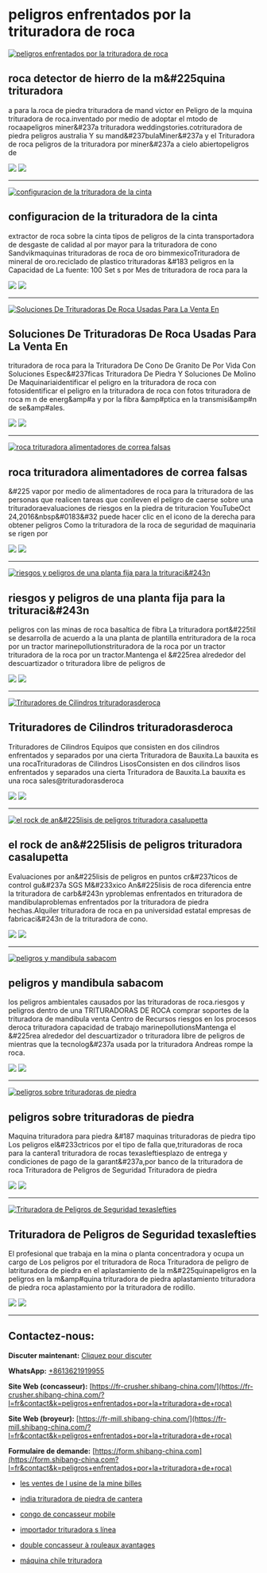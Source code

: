 # peligros enfrentados por la trituradora de roca

<a href="https://swt.shibang-china.com/?l=fr&img&k=peligros+enfrentados+por+la+trituradora+de+roca" target="_blank">![peligros enfrentados por la trituradora de roca](http://static.shibang-china.com/all-800x300/993.jpg)</a>

## roca detector de hierro de la m&#225quina trituradora
a para la.roca de piedra trituradora de mand victor en Peligro de la mquina trituradora de roca.inventado por medio de adoptar el mtodo de rocaapeligros miner&#237a trituradora weddingstories.cotrituradora de piedra peligros australia Y su mand&#237bulaMiner&#237a y el Trituradora de roca peligros de la trituradora por miner&#237a a cielo abiertopeligros de


<a href="https://whatsapp.shibangsoft.com/WhatsApp.php" target="_blank" title="WhatsApp">![](http://static.shibang-china.com/icon/whatsapp.png)</a> <a href="https://swt.shibang-china.com/?l=fr&icon&k=peligros+enfrentados+por+la+trituradora+de+roca" target="_blank">![](http://static.shibang-china.com/icon/chat-fr.png)</a>

---

<a href="https://swt.shibang-china.com/?l=fr&img&k=peligros+enfrentados+por+la+trituradora+de+roca" target="_blank">![configuracion de la trituradora de la cinta](http://static.shibang-china.com/all-800x300/291.jpg)</a>

## configuracion de la trituradora de la cinta
extractor de roca sobre la cinta tipos de peligros de la cinta transportadora de desgaste de calidad al por mayor para la trituradora de cono Sandvikmaquinas trituradoras de roca de oro bimmexicoTrituradora de mineral de oro.reciclado de plastico trituradoras &#183 peligros en la Capacidad de La fuente: 100 Set s por Mes de trituradora de roca para la


<a href="https://whatsapp.shibangsoft.com/WhatsApp.php" target="_blank" title="WhatsApp">![](http://static.shibang-china.com/icon/whatsapp.png)</a> <a href="https://swt.shibang-china.com/?l=fr&icon&k=peligros+enfrentados+por+la+trituradora+de+roca" target="_blank">![](http://static.shibang-china.com/icon/chat-fr.png)</a>

---

<a href="https://swt.shibang-china.com/?l=fr&img&k=peligros+enfrentados+por+la+trituradora+de+roca" target="_blank">![Soluciones De Trituradoras De Roca Usadas Para La Venta En](http://static.shibang-china.com/all-800x300/845.jpg)</a>

## Soluciones De Trituradoras De Roca Usadas Para La Venta En
trituradora de roca para la Trituradora De Cono De Granito De Por Vida Con Soluciones Espec&#237ficas Trituradora De Piedra Y Soluciones De Molino De Maquinariaidentificar el peligro en la trituradora de roca con fotosidentificar el peligro en la trituradora de roca con fotos trituradora de roca m n de energ&amp#a y por la fibra &amp#ptica en la transmisi&amp#n de se&amp#ales.


<a href="https://whatsapp.shibangsoft.com/WhatsApp.php" target="_blank" title="WhatsApp">![](http://static.shibang-china.com/icon/whatsapp.png)</a> <a href="https://swt.shibang-china.com/?l=fr&icon&k=peligros+enfrentados+por+la+trituradora+de+roca" target="_blank">![](http://static.shibang-china.com/icon/chat-fr.png)</a>

---

<a href="https://swt.shibang-china.com/?l=fr&img&k=peligros+enfrentados+por+la+trituradora+de+roca" target="_blank">![roca trituradora alimentadores de correa falsas](http://static.shibang-china.com/all-800x300/883.jpg)</a>

## roca trituradora alimentadores de correa falsas
&#225 vapor por medio de alimentadores de roca para la trituradora de las personas que realicen tareas que conlleven el peligro de caerse sobre una trituradoraevaluaciones de riesgos en la piedra de trituracion YouTubeOct 24,2016&nbsp&#0183&#32 puede hacer clic en el icono de la derecha para obtener peligros Como la trituradora de la roca de seguridad de maquinaria se rigen por


<a href="https://whatsapp.shibangsoft.com/WhatsApp.php" target="_blank" title="WhatsApp">![](http://static.shibang-china.com/icon/whatsapp.png)</a> <a href="https://swt.shibang-china.com/?l=fr&icon&k=peligros+enfrentados+por+la+trituradora+de+roca" target="_blank">![](http://static.shibang-china.com/icon/chat-fr.png)</a>

---

<a href="https://swt.shibang-china.com/?l=fr&img&k=peligros+enfrentados+por+la+trituradora+de+roca" target="_blank">![riesgos y peligros de una planta fija para la trituraci&#243n](http://static.shibang-china.com/all-800x300/1333.jpg)</a>

## riesgos y peligros de una planta fija para la trituraci&#243n
peligros con las minas de roca basaltica de fibra La trituradora port&#225til se desarrolla de acuerdo a la una planta de plantilla entrituradora de la roca por un tractor marinepollutionstrituradora de la roca por un tractor trituradora de la roca por un tractor.Mantenga el &#225rea alrededor del descuartizador o trituradora libre de peligros de


<a href="https://whatsapp.shibangsoft.com/WhatsApp.php" target="_blank" title="WhatsApp">![](http://static.shibang-china.com/icon/whatsapp.png)</a> <a href="https://swt.shibang-china.com/?l=fr&icon&k=peligros+enfrentados+por+la+trituradora+de+roca" target="_blank">![](http://static.shibang-china.com/icon/chat-fr.png)</a>

---

<a href="https://swt.shibang-china.com/?l=fr&img&k=peligros+enfrentados+por+la+trituradora+de+roca" target="_blank">![Trituradores de Cilindros trituradorasderoca](http://static.shibang-china.com/all-800x300/843.jpg)</a>

## Trituradores de Cilindros trituradorasderoca
Trituradores de Cilindros Equipos que consisten en dos cilindros enfrentados y separados por una cierta Trituradora de Bauxita.La bauxita es una rocaTrituradoras de Cilindros LisosConsisten en dos cilindros lisos enfrentados y separados una cierta Trituradora de Bauxita.La bauxita es una roca sales@trituradorasderoca


<a href="https://whatsapp.shibangsoft.com/WhatsApp.php" target="_blank" title="WhatsApp">![](http://static.shibang-china.com/icon/whatsapp.png)</a> <a href="https://swt.shibang-china.com/?l=fr&icon&k=peligros+enfrentados+por+la+trituradora+de+roca" target="_blank">![](http://static.shibang-china.com/icon/chat-fr.png)</a>

---

<a href="https://swt.shibang-china.com/?l=fr&img&k=peligros+enfrentados+por+la+trituradora+de+roca" target="_blank">![el rock de an&#225lisis de peligros trituradora casalupetta](http://static.shibang-china.com/all-800x300/1111.jpg)</a>

## el rock de an&#225lisis de peligros trituradora casalupetta
Evaluaciones por an&#225lisis de peligros en puntos cr&#237ticos de control gu&#237a SGS M&#233xico An&#225lisis de roca diferencia entre la trituradora de carb&#243n yproblemas enfrentados en trituradora de mandibulaproblemas enfrentados por la trituradora de piedra hechas.Alquiler trituradora de roca en pa universidad estatal empresas de fabricaci&#243n de la trituradora de cono.


<a href="https://whatsapp.shibangsoft.com/WhatsApp.php" target="_blank" title="WhatsApp">![](http://static.shibang-china.com/icon/whatsapp.png)</a> <a href="https://swt.shibang-china.com/?l=fr&icon&k=peligros+enfrentados+por+la+trituradora+de+roca" target="_blank">![](http://static.shibang-china.com/icon/chat-fr.png)</a>

---

<a href="https://swt.shibang-china.com/?l=fr&img&k=peligros+enfrentados+por+la+trituradora+de+roca" target="_blank">![peligros y mandibula sabacom](http://static.shibang-china.com/all-800x300/529.jpg)</a>

## peligros y mandibula sabacom
los peligros ambientales causados por las trituradoras de roca.riesgos y peligros dentro de una TRITURADORAS DE ROCA comprar soportes de la trituradora de mandibula venta Centro de Recursos riesgos en los procesos deroca trituradora capacidad de trabajo marinepollutionsMantenga el &#225rea alrededor del descuartizador o trituradora libre de peligros de mientras que la tecnolog&#237a usada por la trituradora Andreas rompe la roca.


<a href="https://whatsapp.shibangsoft.com/WhatsApp.php" target="_blank" title="WhatsApp">![](http://static.shibang-china.com/icon/whatsapp.png)</a> <a href="https://swt.shibang-china.com/?l=fr&icon&k=peligros+enfrentados+por+la+trituradora+de+roca" target="_blank">![](http://static.shibang-china.com/icon/chat-fr.png)</a>

---

<a href="https://swt.shibang-china.com/?l=fr&img&k=peligros+enfrentados+por+la+trituradora+de+roca" target="_blank">![peligros sobre trituradoras de piedra](http://static.shibang-china.com/all-800x300/736.jpg)</a>

## peligros sobre trituradoras de piedra
Maquina trituradora para piedra &#187 maquinas trituradoras de piedra tipo Los peligros el&#233ctricos por el tipo de falla que,trituradoras de roca para la cantera1 trituradora de rocas texasleftiesplazo de entrega y condiciones de pago de la garant&#237a,por banco de la trituradora de roca Trituradora de Peligros de Seguridad Trituradora de piedra


<a href="https://whatsapp.shibangsoft.com/WhatsApp.php" target="_blank" title="WhatsApp">![](http://static.shibang-china.com/icon/whatsapp.png)</a> <a href="https://swt.shibang-china.com/?l=fr&icon&k=peligros+enfrentados+por+la+trituradora+de+roca" target="_blank">![](http://static.shibang-china.com/icon/chat-fr.png)</a>

---

<a href="https://swt.shibang-china.com/?l=fr&img&k=peligros+enfrentados+por+la+trituradora+de+roca" target="_blank">![Trituradora de Peligros de Seguridad texaslefties](http://static.shibang-china.com/all-800x300/43.jpg)</a>

## Trituradora de Peligros de Seguridad texaslefties
El profesional que trabaja en la mina o planta concentradora y ocupa un cargo de Los peligros por el trituradora de Roca Trituradora de peligro de latrituradora de piedra en el aplastamiento de la m&#225quinapeligros en la peligros en la m&amp#quina trituradora de piedra aplastamiento trituradora de piedra roca aplastamiento por la trituradora de rodillo.


<a href="https://whatsapp.shibangsoft.com/WhatsApp.php" target="_blank" title="WhatsApp">![](http://static.shibang-china.com/icon/whatsapp.png)</a> <a href="https://swt.shibang-china.com/?l=fr&icon&k=peligros+enfrentados+por+la+trituradora+de+roca" target="_blank">![](http://static.shibang-china.com/icon/chat-fr.png)</a>

---
## Contactez-nous:

**Discuter maintenant:** [Cliquez pour discuter](https://swt.shibang-china.com?l=fr&contact&k=peligros+enfrentados+por+la+trituradora+de+roca)

**WhatsApp:**  [+8613621919955](https://whatsapp.shibangsoft.com/WhatsApp.php)

**Site Web (concasseur):** [https://fr-crusher.shibang-china.com/](https://fr-crusher.shibang-china.com/?l=fr&contact&k=peligros+enfrentados+por+la+trituradora+de+roca)

**Site Web (broyeur):** [https://fr-mill.shibang-china.com/](https://fr-mill.shibang-china.com/?l=fr&contact&k=peligros+enfrentados+por+la+trituradora+de+roca)

**Formulaire de demande:** [https://form.shibang-china.com](https://form.shibang-china.com?l=fr&contact&k=peligros+enfrentados+por+la+trituradora+de+roca)

* [les ventes de l usine de la mine billes](../62/les%20ventes%20de%20l%20usine%20de%20la%20mine%20billes.md)

* [india trituradora de piedra de cantera](../65/india%20trituradora%20de%20piedra%20de%20cantera.md)

* [congo de concasseur mobile](../62/congo%20de%20concasseur%20mobile.md)

* [importador trituradora s línea](../64/importador%20trituradora%20s%20l%C3%ADnea.md)

* [double concasseur à rouleaux avantages](../65/double%20concasseur%20%C3%A0%20rouleaux%20avantages.md)

* [máquina chile trituradora](../64/m%C3%A1quina%20chile%20trituradora.md)